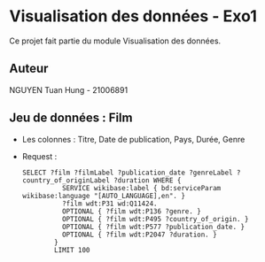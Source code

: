 # Visualisation des données - Exo1

Ce projet fait partie du module Visualisation des données.

## Auteur
NGUYEN Tuan Hung - 21006891

## Jeu de données : Film

- Les colonnes : Titre, Date de publication, Pays, Durée, Genre

- Request :

  ```
  SELECT ?film ?filmLabel ?publication_date ?genreLabel ?country_of_originLabel ?duration WHERE {
            SERVICE wikibase:label { bd:serviceParam wikibase:language "[AUTO_LANGUAGE],en". }
            ?film wdt:P31 wd:Q11424.
            OPTIONAL { ?film wdt:P136 ?genre. }
            OPTIONAL { ?film wdt:P495 ?country_of_origin. }
            OPTIONAL { ?film wdt:P577 ?publication_date. }
            OPTIONAL { ?film wdt:P2047 ?duration. }
          }
          LIMIT 100
  ```



